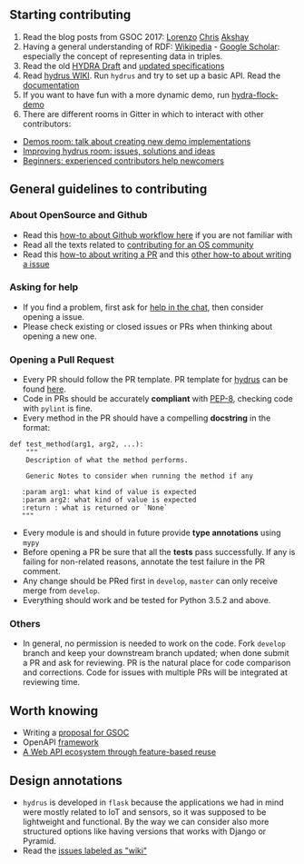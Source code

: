 ## Starting contributing

1. Read the blog posts from GSOC 2017: [Lorenzo](https://www.linkedin.com/pulse/gsoc-2017-python-hydra-making-summer-great-hacking-web-moriondo/) [Chris](https://gsocchrizandr.wordpress.com/the-book-of-hydrus/) [Akshay](https://xadahiya.github.io/Gsoc-Summary/)
2. Having a general understanding of RDF: [Wikipedia](https://en.wikipedia.org/wiki/Resource_Description_Framework) -  [Google Scholar](https://goo.gl/TCdYG3): especially the concept of representing data in triples.
3. Read the old [HYDRA Draft](https://www.hydra-cg.com/spec/latest/core/) and [updated specifications](https://github.com/HydraCG)
4. Read [hydrus WIKI](https://github.com/HTTP-APIs/hydrus/wiki). Run `hydrus` and try to set up a basic API. Read the [documentation](http://hydrus.readthedocs.io/en/latest/)
5. If you want to have fun with a more dynamic demo, run [hydra-flock-demo](https://github.com/HTTP-APIs/hydra-flock-demo)
6. There are different rooms in Gitter in which to interact with other contributors:
* [Demos room: talk about creating new demo implementations](https://gitter.im/HTTP-APIs/Demos-creation)
* [Improving hydrus room: issues, solutions and ideas](https://gitter.im/HTTP-APIs/Improving-Hydrus)
* [Beginners: experienced contributors help newcomers](https://gitter.im/HTTP-APIs/Beginners)

## General guidelines to contributing

### About OpenSource and Github
* Read this [how-to about Github workflow here](https://guides.github.com/introduction/flow/) if you are not familiar with
* Read all the texts related to [contributing for an OS community](https://github.com/HTTP-APIs/hydrus/tree/master/.github)
* Read this [how-to about writing a PR](https://github.com/blog/1943-how-to-write-the-perfect-pull-request) and this [other how-to about writing a issue](https://wiredcraft.com/blog/how-we-write-our-github-issues/)

### Asking for help
* If you find a problem, first ask for [help in the chat](https://gitter.im/HTTP-APIs/Lobby), then consider opening a issue.
* Please check existing or closed issues or PRs when thinking about opening a new one.

### Opening a Pull Request
* Every PR should follow the PR template. PR template for [hydrus](https://github.com/HTTP-APIs/hydrus) can be found [here](https://github.com/HTTP-APIs/hydrus/blob/master/.github/PULL_REQUEST_TEMPLATE.md).
* Code in PRs should be accurately **compliant** with [PEP-8](https://www.python.org/dev/peps/pep-0008/), checking code with `pylint` is fine.
* Every method in the PR should have a compelling **docstring** in the format:
```
def test_method(arg1, arg2, ...):
    """
    Description of what the method performs.

    Generic Notes to consider when running the method if any

   :param arg1: what kind of value is expected
   :param arg2: what kind of value is expected
   :return : what is returned or `None`
   """
```
* Every module is and should in future provide **type annotations** using `mypy`
* Before opening a PR be sure that all the **tests** pass successfully. If any is failing for non-related reasons, annotate the test failure in the PR comment.
* Any change should be PRed first in `develop`, `master` can only receive merge from `develop`.
* Everything should work and be tested for Python 3.5.2 and above.

### Others
* In general, no permission is needed to work on the code. Fork `develop` branch and keep your downstream branch updated; when done submit a PR and ask for reviewing. PR is the natural place for code comparison and corrections. Code for issues with multiple PRs will be integrated at reviewing time.

## Worth knowing
* Writing a [proposal for GSOC](https://google.github.io/gsocguides/student/writing-a-proposal)
* OpenAPI [framework](https://www.openapis.org/)
* [A Web API ecosystem through feature-based reuse](https://arxiv.org/abs/1609.07108)


## Design annotations
* `hydrus` is developed in `flask` because the applications we had in mind were mostly related to IoT and sensors, so it was supposed to be lightweight and functional. By the way we can consider also more structured options like having versions that works with Django or Pyramid.
* Read the [issues labeled as "wiki"](https://github.com/HTTP-APIs/hydrus/issues?q=is%3Aissue+is%3Aopen+label%3Awiki)
